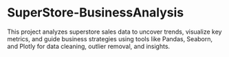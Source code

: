 # SuperStore-BusinessAnalysis
This project analyzes superstore sales data to uncover trends, visualize key metrics, and guide business strategies using tools like Pandas, Seaborn, and Plotly for data cleaning, outlier removal, and insights.
